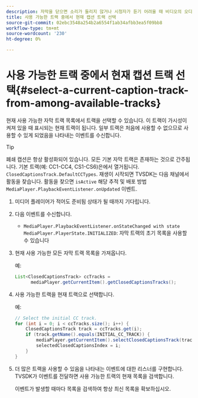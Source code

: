 ```yaml
---
description: 자막을 닫으면 소리가 들리지 않거나 시청자가 듣기 어려울 때 비디오의 오디오 부분이 화면에 텍스트로 표시됩니다.
title: 사용 가능한 트랙 중에서 현재 캡션 트랙 선택
source-git-commit: 02ebc3548a254b2a6554f1ab34afbb3ea5f09bb8
workflow-type: tm+mt
source-wordcount: '230'
ht-degree: 0%

---
```


# 사용 가능한 트랙 중에서 현재 캡션 트랙 선택{#select-a-current-caption-track-from-among-available-tracks}

현재 사용 가능한 자막 트랙 목록에서 트랙을 선택할 수 있습니다. 이 트랙이 가시성이 켜져 있을 때 표시되는 현재 트랙이 됩니다. 일부 트랙은 처음에 사용할 수 없으므로 사용할 수 있게 되었음을 나타내는 이벤트를 수신합니다.

>[!TIP]
>
>폐쇄 캡션은 항상 활성화되어 있습니다. 모든 기본 자막 트랙은 존재하는 것으로 간주됩니다. 기본 트랙(예: CC1-CC4, CS1-CS6)은에서 열거됩니다. `ClosedCaptionsTrack.DefaultCCTypes`. 재생이 시작되면 TVSDK는 다음 채널에서 활동을 찾습니다. 활동을 찾으면 `isActive` 해당 추적 및 배포 방법 `MediaPlayer.PlaybackEventListener.onUpdated` 이벤트.

1. 미디어 플레이어가 적어도 준비됨 상태가 될 때까지 기다립니다.
1. 다음 이벤트를 수신합니다.

   * `MediaPlayer.PlaybackEventListener.onStateChanged with state MediaPlayer.PlayerState.INITIALIZED`: 자막 트랙의 초기 목록을 사용할 수 있습니다

1. 현재 사용 가능한 모든 자막 트랙 목록을 가져옵니다.

   예:

   ```java
   List<ClosedCaptionsTrack> ccTracks = 
         mediaPlayer.getCurrentItem().getClosedCaptionsTracks();
   ```

1. 사용 가능한 트랙을 현재 트랙으로 선택합니다.

   예:

   ```java
   // Select the initial CC track. 
   for (int i = 0; i < ccTracks.size(); i++) { 
       ClosedCaptionsTrack track = ccTracks.get(i); 
       if (track.getName().equals(INITIAL_CC_TRACK)) { 
           mediaPlayer.getCurrentItem().selectClosedCaptionsTrack(track); 
           selectedClosedCaptionsIndex = i; 
       } 
   }
   ```

1. 더 많은 트랙을 사용할 수 있음을 나타내는 이벤트에 대한 리스너를 구현합니다. TVSDK가 이벤트를 전달하면 사용 가능한 트랙의 현재 목록을 검색합니다.

   이벤트가 발생할 때마다 목록을 검색하여 항상 최신 목록을 확보하십시오.
